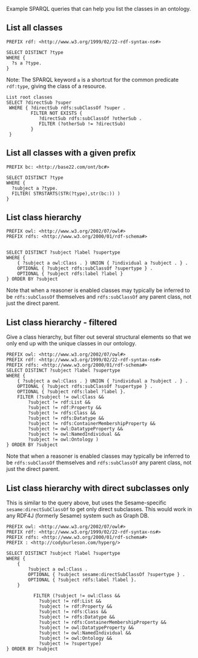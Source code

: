 Example SPARQL queries that can help you list the classes in an ontology.

## List all classes

``` sparql
PREFIX rdf: <http://www.w3.org/1999/02/22-rdf-syntax-ns#>
  
SELECT DISTINCT ?type
WHERE {
  ?s a ?type.
}
```

Note: The SPARQL keyword `a` is a shortcut for the common predicate `rdf:type`, giving the class of a resource.

``` sparql
List root classes
SELECT ?directSub ?super
 WHERE { ?directSub rdfs:subClassOf ?super .
         FILTER NOT EXISTS {
            ?directSub rdfs:subClassOf ?otherSub .
            FILTER (?otherSub != ?directSub)
         }
 }
```

## List all classes with a given prefix

``` sparql
PREFIX bc: <http://base22.com/ont/bc#>
 
SELECT DISTINCT ?type
WHERE {
  ?subject a ?type.
  FILTER( STRSTARTS(STR(?type),str(bc:)) )
}
```

## List class hierarchy

``` sparql
PREFIX owl: <http://www.w3.org/2002/07/owl#>
PREFIX rdfs: <http://www.w3.org/2000/01/rdf-schema#>
 
 
SELECT DISTINCT ?subject ?label ?supertype
WHERE {
    { ?subject a owl:Class . } UNION { ?individual a ?subject . } .
    OPTIONAL { ?subject rdfs:subClassOf ?supertype } .
    OPTIONAL { ?subject rdfs:label ?label }
} ORDER BY ?subject
```

Note that when a reasoner is enabled classes may typically be inferred to be `rdfs:subClassOf` themselves and `rdfs:subClassOf` any parent class, not just the direct parent.

## List class hierarchy - filtered

Give a class hierarchy, but filter out several structural elements so that we only end up with the unique classes in our ontology.

``` sparql
PREFIX owl: <http://www.w3.org/2002/07/owl#>
PREFIX rdf: <http://www.w3.org/1999/02/22-rdf-syntax-ns#>
PREFIX rdfs: <http://www.w3.org/2000/01/rdf-schema#>
SELECT DISTINCT ?subject ?label ?supertype
WHERE {
    { ?subject a owl:Class . } UNION { ?individual a ?subject . } .
    OPTIONAL { ?subject rdfs:subClassOf ?supertype } .
    OPTIONAL { ?subject rdfs:label ?label }.
    FILTER (?subject != owl:Class &&
        ?subject != rdf:List &&
        ?subject != rdf:Property &&
        ?subject != rdfs:Class &&
        ?subject != rdfs:Datatype &&
        ?subject != rdfs:ContainerMembershipProperty &&
        ?subject != owl:DatatypeProperty &&
        ?subject != owl:NamedIndividual &&
        ?subject != owl:Ontology )
} ORDER BY ?subject
```

Note that when a reasoner is enabled classes may typically be inferred to be `rdfs:subClassOf` themselves and `rdfs:subClassOf` any parent class, not just the direct parent.

## List class hierarchy with direct subclasses only

This is similar to the query above, but uses the Sesame-specific `sesame:directSubClassOf` to get only direct subclasses. This would work in any RDF4J (formerly Sesame) system such as Graph DB.

``` sparql
PREFIX owl: <http://www.w3.org/2002/07/owl#>
PREFIX rdf: <http://www.w3.org/1999/02/22-rdf-syntax-ns#>
PREFIX rdfs: <http://www.w3.org/2000/01/rdf-schema#>
PREFIX : <http://codyburleson.com/hyperg/>
 
SELECT DISTINCT ?subject ?label ?supertype
WHERE {
    {
        ?subject a owl:Class .
        OPTIONAL { ?subject sesame:directSubClassOf ?supertype } .
        OPTIONAL { ?subject rdfs:label ?label }.
    }
           
          FILTER (?subject != owl:Class &&
            ?subject != rdf:List &&
            ?subject != rdf:Property &&
            ?subject != rdfs:Class &&
            ?subject != rdfs:Datatype &&
            ?subject != rdfs:ContainerMembershipProperty &&
            ?subject != owl:DatatypeProperty &&
            ?subject != owl:NamedIndividual &&
            ?subject != owl:Ontology &&
            ?subject != ?supertype)
} ORDER BY ?subject
```
